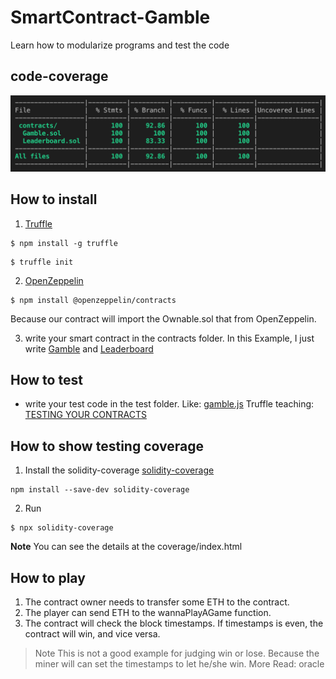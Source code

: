 # SmartContract-Gamble
Learn how to modularize programs and test the code

## code-coverage
![image](https://github.com/jerryleetw1992/SmartContract-Gamble/blob/master/code-coverage.png)


## How to install
1. [Truffle](https://www.trufflesuite.com/)
```
$ npm install -g truffle
```
```
$ truffle init
```

2. [OpenZeppelin](https://github.com/OpenZeppelin/openzeppelin-contracts)
```
$ npm install @openzeppelin/contracts
```
Because our contract will import the Ownable.sol that from OpenZeppelin.

3. write your smart contract in the contracts folder.
In this Example, I just write [Gamble](https://github.com/jerryleetw1992/SmartContract-Gamble/blob/master/contracts/Gamble.sol) and [Leaderboard](https://github.com/jerryleetw1992/SmartContract-Gamble/blob/master/contracts/Leaderboard.sol)

## How to test
* write your test code in the test folder. Like: [gamble.js](https://github.com/jerryleetw1992/SmartContract-Gamble/blob/master/test/gamble.js)
Truffle teaching: [TESTING YOUR CONTRACTS](https://www.trufflesuite.com/docs/truffle/testing/testing-your-contracts)

## How to show testing coverage
1. Install the solidity-coverage
[solidity-coverage](https://www.npmjs.com/package/solidity-coverage)
```
npm install --save-dev solidity-coverage
```

2. Run
```
$ npx solidity-coverage
```
**Note** You can see the details at the coverage/index.html

## How to play
1. The contract owner needs to transfer some ETH to the contract.
2. The player can send ETH to the wannaPlayAGame function.
3. The contract will check the block timestamps. If timestamps is even, the contract will win, and vice versa. 
> Note This is not a good example for judging win or lose. Because the miner will can set the timestamps to let he/she win.
> More Read: oracle
